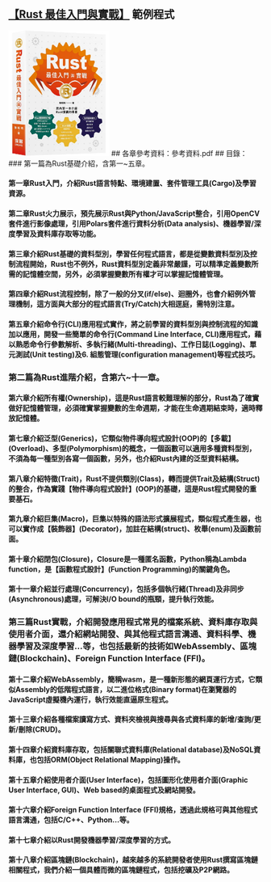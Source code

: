 ## [【Rust 最佳入門與實戰】](https://www.tenlong.com.tw/products/9786267383957?list_name=b-r7-zh_tw) 範例程式
<img src="cover_small.jpg" alt="drawing" width="200"/>
## 各章參考資料：參考資料.pdf
## 目錄：
### 第一篇為Rust基礎介紹，含第一~五章。

#### 第一章Rust入門，介紹Rust語言特點、環境建置、套件管理工具(Cargo)及學習資源。

#### 第二章Rust火力展示，預先展示Rust與Python/JavaScript整合，引用OpenCV套件進行影像處理，引用Polars套件進行資料分析(Data analysis)、機器學習/深度學習及資料庫存取等功能。
#### 第三章介紹Rust基礎的資料型別，學習任何程式語言，都是從變數資料型別及控制流程開始，Rust也不例外，Rust資料型別定義非常嚴謹，可以精準定義變數所需的記憶體空間，另外，必須掌握變數所有權才可以掌握記憶體管理。
#### 第四章介紹Rust流程控制，除了一般的分叉(if/else)、迴圈外，也會介紹例外管理機制，這方面與大部分的程式語言(Try/Catch)大相逕庭，需特別注意。
#### 第五章介紹命令行(CLI)應用程式實作，將之前學習的資料型別與控制流程的知識加以應用，開發一些簡單的命令行(Command Line Interface, CLI)應用程式，藉以熟悉命令行參數解析、多執行緒(Multi-threading)、工作日誌(Logging)、單元測試(Unit testing)及6.	組態管理(configuration management)等程式技巧。
### 第二篇為Rust進階介紹，含第六~十一章。
#### 第六章介紹所有權(Ownership)，這是Rust語言較難理解的部分，Rust為了確實做好記憶體管理，必須確實掌握變數的生命週期，才能在生命週期結束時，適時釋放記憶體。
#### 第七章介紹泛型(Generics)，它類似物件導向程式設計(OOP)的【多載】(Overload)、多型(Polymorphism)的概念，一個函數可以適用多種資料型別，不須為每一種型別各寫一個函數，另外，也介紹Rust內建的泛型資料結構。
#### 第八章介紹特徵(Trait)，Rust不提供類別(Class)，轉而提供Trait及結構(Struct)的整合，作為實踐【物件導向程式設計】(OOP)的基礎，這是Rust程式開發的重要基石。
#### 第九章介紹巨集(Macro)，巨集以特殊的語法形式擴展程式，類似程式產生器，也可以實作成【裝飾器】(Decorator)，加註在結構(struct)、枚舉(enum)及函數前面。
#### 第十章介紹閉包(Closure)，Closure是一種匿名函數，Python稱為Lambda function，是【函數程式設計】(Function Programming)的關鍵角色。
#### 第十一章介紹並行處理(Concurrency)，包括多個執行緒(Thread)及非同步(Asynchronous)處理，可解決I/O bound的瓶頸，提升執行效能。
### 第三篇Rust實戰，介紹開發應用程式常見的檔案系統、資料庫存取與使用者介面，還介紹網站開發、與其他程式語言溝通、資料科學、機器學習及深度學習…等，也包括最新的技術如WebAssembly、區塊鏈(Blockchain)、Foreign Function Interface (FFI)。
#### 第十二章介紹WebAssembly，簡稱wasm，是一種新形態的網頁運行方式，它類似Assembly的低階程式語言，以二進位格式(Binary format)在瀏覽器的JavaScript虛擬機內運行，執行效能直逼原生程式。
#### 第十三章介紹各種檔案讀寫方式、資料夾檢視與搜尋與各式資料庫的新增/查詢/更新/刪除(CRUD)。
#### 第十四章介紹資料庫存取，包括關聯式資料庫(Relational database)及NoSQL資料庫，也包括ORM(Object Relational Mapping)操作。
#### 第十五章介紹使用者介面(User Interface)，包括圖形化使用者介面(Graphic User Interface, GUI)、Web based的桌面程式及網站開發。
#### 第十六章介紹Foreign Function Interface (FFI)規格，透過此規格可與其他程式語言溝通，包括C/C++、Python…等。
#### 第十七章介紹以Rust開發機器學習/深度學習的方式。
#### 第十八章介紹區塊鏈(Blockchain)，越來越多的系統開發者使用Rust撰寫區塊鏈相關程式，我們介紹一個具體而微的區塊鏈程式，包括挖礦及P2P網路。
